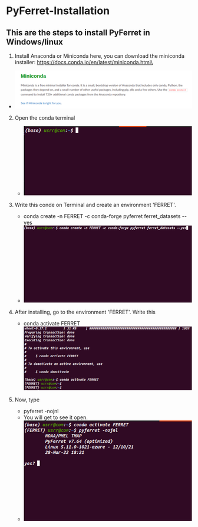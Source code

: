 # PyFerret-Installation

## This are the steps to install PyFerret in Windows/linux
1. Install Anaconda or Miniconda
   here, you can download the miniconda installer: https://docs.conda.io/en/latest/miniconda.html\
  - ![](images/conda.png)
2. Open the conda terminal  
    - ![](images/terminal.png)
4. Write this conde on Terminal and create an environment 'FERRET'. 
    - conda create -n FERRET -c conda-forge pyferret ferret_datasets --yes
    - ![](images/conda_command.png)
    
4. After installing, go to the environment 'FERRET'. Write this
   - conda activate FERRET 
    ![](images/ferret_env.png)
5. Now, type 
     - pyferret -nojnl 
      - You will get to see it open.
      - ![](images/ferret.png)
  
